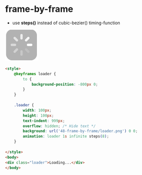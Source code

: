 # frame-by-frame
- use **steps()** instead of cubic-bezier() timing-function

![frame-by-frame](./frame-by-frame.png)
``` html
<style>
    @keyframes loader {
        to {
            background-position: -800px 0;
        }
    }

    .loader {
        width: 100px;
        height: 100px;
        text-indent: 999px;
        overflow: hidden; /* Hide text */
        background: url('48-frame-by-frame/loader.png') 0 0;
        animation: loader 1s infinite steps(8);
    }

</style>
<body>
<div class="loader">Loading...</div>
</body>
```